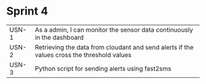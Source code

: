 <h1> Sprint 4</h1>
<table>
  <tr>
    <td>USN-1</td>
<td>As a admin, I can monitor the sensor data continuously in the dashboard</td>
  </tr>
  <tr>
<td>USN-2</td>
<td>Retrieving the data from cloudant and send alerts if the values cross the threshold values</td>
      </tr>
  <tr>
<td>USN-3</td>
<td>Python script for sending alerts using fast2sms</td>
      </tr>
  <tr>
    </table>
